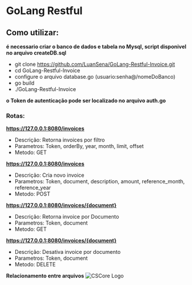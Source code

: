 # GoLang Restful

## Como utilizar:
**é necessario criar o banco de dados e tabela no Mysql,
  script disponivel no arquivo createDB.sql**

- git clone https://github.com/LuanSena/GoLang-Restful-Invoice.git
- cd GoLang-Restful-Invoice
- configure o arquivo database.go (usuario:senha@/nomeDoBanco)
- go build
- ./GoLang-Restful-Invoice


**o Token de autenticação pode ser localizado no arquivo auth.go**

### Rotas: ###
**https://127.0.0.1:8080/invoices**

- Descrição: Retorna invoices por filtro
- Parametros: Token, orderBy, year, month, limit, offset
- Metodo: GET

**https://127.0.0.1:8080/invoices**

- Descrição: Cria novo invoice
- Parametros: Token, document, description, amount, reference_month, reference_year
- Metodo: POST

**https://127.0.0.1:8080/invoices/{document}**

- Descrição: Retorna invoice por Documento
- Parametros: Token, document
- Metodo: GET

**https://127.0.0.1:8080/invoices/{document}**

- Descrição: Desativa invoice por documento
- Parametros: Token, document
- Metodo: DELETE

**Relacionamento entre arquivos**
![CSCore Logo](https://github.com/LuanSena/LuanSena.github.io/blob/master/img/1481812193122637.PNG)
